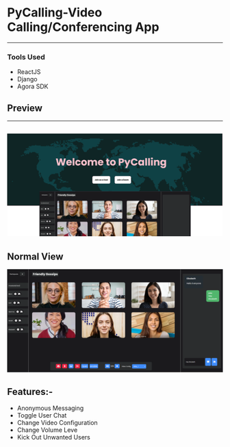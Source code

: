 # PyCalling-Video Calling/Conferencing App
---
### Tools Used
* ReactJS
* Django
* Agora SDK
## Preview 
---
![Landing Page](./src/components/Preview2.png)
---
## Normal View
![Landing Page](./src/components/Preview.png)
## Features:-
* Anonymous Messaging 
* Toggle User Chat
* Change Video Configuration
* Change Volume Leve
* Kick Out Unwanted Users